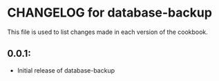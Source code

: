 # CHANGELOG for database-backup

This file is used to list changes made in each version of the cookbook.

## 0.0.1:

* Initial release of database-backup

